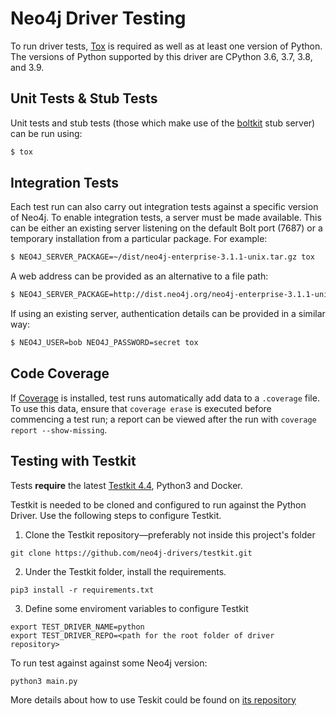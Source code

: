 # Neo4j Driver Testing

To run driver tests, [Tox](https://tox.readthedocs.io) is required as well as at least one version of Python.
The versions of Python supported by this driver are CPython 3.6, 3.7, 3.8, and 3.9.


## Unit Tests & Stub Tests

Unit tests and stub tests (those which make use of the [boltkit](https://github.com/neo4j-contrib/boltkit) stub server) can be run using:
```bash
$ tox
```

## Integration Tests

Each test run can also carry out integration tests against a specific version of Neo4j.
To enable integration tests, a server must be made available.
This can be either an existing server listening on the default Bolt port (7687) or a temporary installation from a particular package.
For example:
```bash
$ NEO4J_SERVER_PACKAGE=~/dist/neo4j-enterprise-3.1.1-unix.tar.gz tox
```

A web address can be provided as an alternative to a file path:
```bash
$ NEO4J_SERVER_PACKAGE=http://dist.neo4j.org/neo4j-enterprise-3.1.1-unix.tar.gz tox
```

If using an existing server, authentication details can be provided in a similar way:
```bash
$ NEO4J_USER=bob NEO4J_PASSWORD=secret tox
```


## Code Coverage

If [Coverage](https://coverage.readthedocs.io/) is installed, test runs automatically add data to a `.coverage` file.
To use this data, ensure that `coverage erase` is executed before commencing a test run;
a report can be viewed after the run with `coverage report --show-missing`.

## Testing with Testkit

Tests **require** the latest [Testkit 4.4](https://github.com/neo4j-drivers/testkit/tree/4.4), Python3 and Docker.

Testkit is needed to be cloned and configured to run against the Python Driver. Use the following steps to configure Testkit.

1. Clone the Testkit repository—preferably not inside this project's folder

```
git clone https://github.com/neo4j-drivers/testkit.git
```

2. Under the Testkit folder, install the requirements.

```
pip3 install -r requirements.txt
```

3. Define some enviroment variables to configure Testkit

```
export TEST_DRIVER_NAME=python
export TEST_DRIVER_REPO=<path for the root folder of driver repository>
```

To run test against against some Neo4j version:

```
python3 main.py
```

More details about how to use Teskit could be found on [its repository](https://github.com/neo4j-drivers/testkit/tree/4.4)
